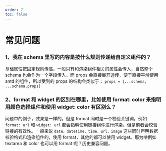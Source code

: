 ```yaml
---
order: 7
toc: false
---
```


# 常见问题

### 1、我在 schema 里写的内容是按什么规则传递给自定义组件的？

基础属性按固定规则传递，一般只有和渲染组件相关的属性会传入，当然整个 schema 也会作为一个字段传入。而 props 会直接展开透传，便于直接平滑使用 antd 的组件，所以受到的 props 的结构会类似于： `props = {...schema, ...schema.props}`

### 2、format 和 widget 的区别在哪里，比如使用 format: color 来指明用颜色选择组件和使用 widget: color 有区别么？

问题中的例子，效果是一样的。但是 format 同时是一个校验关键词。例如 `format: url` 和 `widget: url` 都会指明使用链接组件进行渲染，但是前者会校验链接的有效性。一般来说 `date，dateTime，time，url，image` 这些同时声明数据校验格式和渲染组件的，使用 format，其他的都可以使用 widget。那为啥例如 textarea 和 color 也可以用 format 呢？历史兼容问题。
